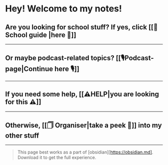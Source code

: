 # Hey! Welcome to my notes!

## Are you looking for school stuff? If yes, click [[🏫School guide |here 🏫]]
---
## Or maybe podcast-related topics? [[🎙️Podcast-page|Continue here 🎙️]]
---
## If you need some help, [[⚠️HELP|you are looking for this ⚠]]
---
## Otherwise, [[🗍 Organiser|take a peek 👀]] into my other stuff
---
>This page best works as a part of [obsidian][https://obsidian.md]. Download it to get the full experience.